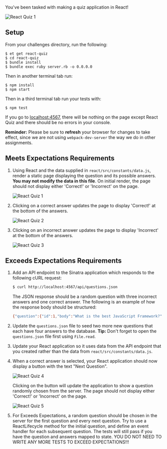 You've been tasked with making a quiz application in React!

![React Quiz 1][react-quiz-1]

## Setup
From your challenges directory, run the following:

```
$ et get react-quiz
$ cd react-quiz
$ bundle install
$ bundle exec ruby server.rb -o 0.0.0.0
```

Then in another terminal tab run:

```
$ npm install
$ npm start
```

Then in a third terminal tab run your tests with:
```
$ npm test
```

If you go to [localhost:4567][localhost-4567], there will be nothing on the
page except React Quiz and there should be no errors in your console.

**Reminder:** Please be sure to **refresh** your browser for changes to take effect, since we are not using `webpack-dev-server` the way we do in other assignments.

## Meets Expectations Requirements
1. Using React and the data supplied in `react/src/constants/data.js`, render a
     static page displaying the question and its possible answers. **You may not
     modify the data in this file**. On initial render, the page should not
     display either 'Correct!' or 'Incorrect' on the page.

     ![React Quiz 1][react-quiz-1]

2. Clicking on a correct answer updates the page to display 'Correct!' at the
     bottom of the answers.

     ![React Quiz 2][react-quiz-2]

3. Clicking on an incorrect answer updates the page to display 'Incorrect' at the
     bottom of the answers.

     ![React Quiz 3][react-quiz-3]

## Exceeds Expectations Requirements
1. Add an API endpoint to the Sinatra application which responds to the following cURL request:

    ```sh
    $ curl http://localhost:4567/api/questions.json
    ```

    The JSON response should be a random question with three incorrect answers
    and one correct answer. The following is an example of how the response
    body should be structured:

    ```sh
    {"question":{"id":1,"body":"What is the best JavaScript Framework?"},"answers":[{"id":1,"body":"React","question_id":1,"correct":true},{"id":2,"body":"Ember","question_id":1,"correct":false},{"id":3,"body":"Angular2","question_id":1,"correct":false},{"id":4,"body":"Rails","question_id":1,"correct":false}]};
    ```

2. Update the `questions.json` file to seed two more new questions that each have four answers to the database. **Tip:** Don't forget to open the `questions.json` file first using `File.read`.
3. Update your React application so it uses data from the API endpoint that you created rather than the data from `react/src/constants/data.js`.
4. When a correct answer is selected, your React application should now display a button with the text "Next Question".

     ![React Quiz 4][react-quiz-4]

     Clicking on the button will update the application to show a question randomly chosen from the server.
     The page should not display either 'Correct!' or 'Incorrect' on the page.

     ![React Quiz 5][react-quiz-5]

[localhost-4567]: http://localhost:4567
[react-quiz-1]: https://s3.amazonaws.com/horizon-production/images/react-quiz-1.png
[react-quiz-2]: https://s3.amazonaws.com/horizon-production/images/react-quiz-2.png
[react-quiz-3]: https://s3.amazonaws.com/horizon-production/images/react-quiz-3.png
[react-quiz-4]: https://s3.amazonaws.com/horizon-production/images/react-quiz-4.png
[react-quiz-5]: https://s3.amazonaws.com/horizon-production/images/react-quiz-5.png

5. For Exceeds Expectations, a random question should be chosen in the server for the first question and every next question.
Try to use a ReactLifecycle method for the initial question, and define an event handler for each subsequent question.
The tests will still pass if you have the question and answers mapped to state.
YOU DO NOT NEED TO WRITE ANY MORE TESTS TO EXCEED EXPECTATIONS!!!
